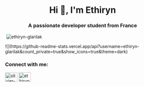 <h1 align="center">Hi 👋, I'm Ethiryn</h1>
<h3 align="center">A passionate developer student from France</h3>
<p>&nbsp;<img align="center" src="https://github-readme-stats.vercel.app/api?username=ethiryn-glarilak&show_icons=true&theme=dark&locale=fr&count_private=false" alt="ethiryn-glarilak" /></p>
![](https://github-readme-stats.vercel.app/api?username=ethiryn-glarilak&count_private=true&show_icons=true&theme=dark)

<h3 align="left">Connect with me:</h3>
<p align="left">
<a href="https://linkedin.com/in/olivier-coquet-epita" target="blank"><img align="center" src="https://raw.githubusercontent.com/rahuldkjain/github-profile-readme-generator/master/src/images/icons/Social/linked-in-alt.svg" alt="olivier-coquet-epita" height="30" width="40" /></a>
<a href="https://www.youtube.com/channel/UC9k4G9-oCi_U2CaykbdnK-A" target="blank"><img align="center" src="https://raw.githubusercontent.com/rahuldkjain/github-profile-readme-generator/master/src/images/icons/Social/youtube.svg" alt="ethiryn glarilak" height="30" width="40" /></a>
</p>
